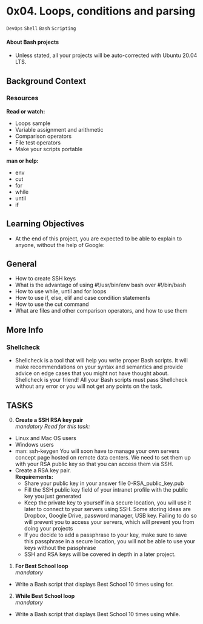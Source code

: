 # 0x04. Loops, conditions and parsing
`DevOps` `Shell` `Bash` `Scripting`

#### About Bash projects
- Unless stated, all your projects will be auto-corrected with Ubuntu 20.04 LTS.

## Background Context
### Resources
**Read or watch:**
- Loops sample
- Variable assignment and arithmetic
- Comparison operators
- File test operators
- Make your scripts portable

**man or help:**
- env
- cut
- for
- while
- until
- if

## Learning Objectives
- At the end of this project, you are expected to be able to explain to anyone, without the help of Google:

## General
- How to create SSH keys
- What is the advantage of using #!/usr/bin/env bash over #!/bin/bash
- How to use while, until and for loops
- How to use if, else, elif and case condition statements
- How to use the cut command
- What are files and other comparison operators, and how to use them

## More Info
### Shellcheck
- Shellcheck is a tool that will help you write proper Bash scripts. It will make recommendations on your syntax and semantics and provide advice on edge cases that you might not have thought about. Shellcheck is your friend! All your Bash scripts must pass Shellcheck without any error or you will not get any points on the task.

## TASKS
0. **Create a SSH RSA key pair** <br>
*mandatory*
*Read for this task:*
- Linux and Mac OS users
- Windows users
- man: ssh-keygen
You will soon have to manage your own servers concept page hosted on remote data centers. We need to set them up with your RSA public key so that you can access them via SSH.
- Create a RSA key pair.<br>
**Requirements:**
  - Share your public key in your answer file 0-RSA_public_key.pub
  - Fill the SSH public key field of your intranet profile with the public key you just generated
  - Keep the private key to yourself in a secure location, you will use it later to connect to your servers using SSH. Some storing ideas are Dropbox, Google Drive, password manager, USB key. Failing to do so will prevent you to access your servers, which will prevent you from doing your projects
  - If you decide to add a passphrase to your key, make sure to save this passphrase in a secure location, you will not be able to use your keys without the passphrase
  - SSH and RSA keys will be covered in depth in a later project.

1. **For Best School loop** <br>
*mandatory*
- Write a Bash script that displays Best School 10 times using for.

2. **While Best School loop** <br>
*mandatory*
- Write a Bash script that displays Best School 10 times using while.
